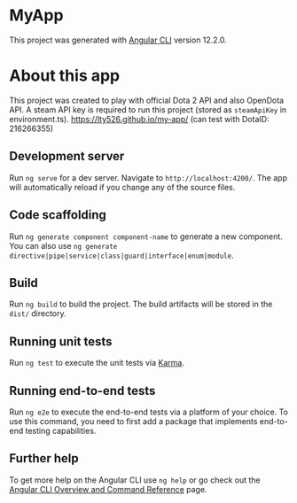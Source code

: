 # MyApp

This project was generated with [Angular CLI](https://github.com/angular/angular-cli) version 12.2.0.

# About this app

This project was created to play with official Dota 2 API and also OpenDota API. A steam API key is required to run this project (stored as `steamApiKey` in environment.ts).
https://lty526.github.io/my-app/ (can test with DotaID: 216266355)

## Development server

Run `ng serve` for a dev server. Navigate to `http://localhost:4200/`. The app will automatically reload if you change any of the source files.

## Code scaffolding

Run `ng generate component component-name` to generate a new component. You can also use `ng generate directive|pipe|service|class|guard|interface|enum|module`.

## Build

Run `ng build` to build the project. The build artifacts will be stored in the `dist/` directory.

## Running unit tests

Run `ng test` to execute the unit tests via [Karma](https://karma-runner.github.io).

## Running end-to-end tests

Run `ng e2e` to execute the end-to-end tests via a platform of your choice. To use this command, you need to first add a package that implements end-to-end testing capabilities.

## Further help

To get more help on the Angular CLI use `ng help` or go check out the [Angular CLI Overview and Command Reference](https://angular.io/cli) page.

